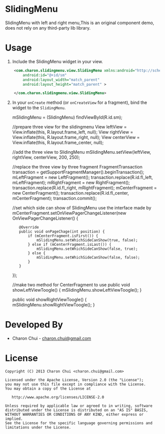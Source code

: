 SlidingMenu
===

SlidingMenu with left and right menu,This is an original component demo, does not rely on any third-party lib library.

Usage
===
  1. Include the SlidingMenu widget in your view.        
```xml
	<com.charon.slidingmenu.view.SlidingMenu xmlns:android="http://schemas.android.com/apk/res/android"
		android:id="@+id/sm"
		android:layout_width="match_parent"
		android:layout_height="match_parent" >

	</com.charon.slidingmenu.view.SlidingMenu>
```	             
  2. In your `onCreate` method (or `onCreateView` for a fragment), bind the
     widget to the `SlidingMenu`.

        mSlidingMenu = (SlidingMenu) findViewById(R.id.sm);
		
		//prepare three view for the slidingmenu
		View leftView = View.inflate(this, R.layout.frame_left, null);
        View rightView = View.inflate(this, R.layout.frame_right, null);
        View centerView = View.inflate(this, R.layout.frame_center, null);
		
		//add the three view to SlidingMenu
        mSlidingMenu.setView(leftView, rightView, centerView, 200, 250);
		
		//replace the three view by three fragment
        FragmentTransaction transaction = getSupportFragmentManager().beginTransaction();
        mLeftFragment = new LeftFragment();
        transaction.replace(R.id.fl_left, mLeftFragment);
        mRightFragment = new RightFragment();
        transaction.replace(R.id.fl_right, mRightFragment);
        mCenterFragment = new CenterFragment();
        transaction.replace(R.id.fl_center, mCenterFragment);
        transaction.commit();
	
		//set which side can show of SlidingMenu use the interface made by 
        mCenterFragment.setOnViewPagerChangeListener(new OnViewPagerChangeListener() {

            @Override
            public void onPageChage(int position) {
                if (mCenterFragment.isFirst()) {
                    mSlidingMenu.setWhichSideCanShow(true, false);
                } else if (mCenterFragment.isLast()) {
                    mSlidingMenu.setWhichSideCanShow(false, true);
                } else {
                    mSlidingMenu.setWhichSideCanShow(false, false);
                }
            }
        });
		
		//make two method for CenterFragment to use
		public void showLeftViewToogle() {
			mSlidingMenu.showLeftViewToogle();
		}

		public void showRightViewToogle() {
			mSlidingMenu.showRightViewToogle();
		}
	
	


Developed By
============

 * Charon Chui - <charon.chui@gmail.com>


License
=======

    Copyright (C) 2013 Charon Chui <charon.chui@gmail.com>

    Licensed under the Apache License, Version 2.0 (the "License");
    you may not use this file except in compliance with the License.
    You may obtain a copy of the License at

       http://www.apache.org/licenses/LICENSE-2.0

    Unless required by applicable law or agreed to in writing, software
    distributed under the License is distributed on an "AS IS" BASIS,
    WITHOUT WARRANTIES OR CONDITIONS OF ANY KIND, either express or implied.
    See the License for the specific language governing permissions and
    limitations under the License.
